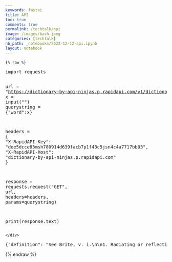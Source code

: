 ```yaml
---
keywords: fastai
title: API
toc: true
comments: true
permalink: /techtalk/api
image: /images/bash.jpeg
categories: [techtalk]
nb_path: _notebooks/2022-12-12-api.ipynb
layout: notebook
---
```


<!--
#################################################
### THIS FILE WAS AUTOGENERATED! DO NOT EDIT! ###
#################################################
# file to edit: _notebooks/2022-12-12-api.ipynb
-->

<div class="container" id="notebook-container">
        
    {% raw %}
    
<div class="cell border-box-sizing code_cell rendered">
<div class="input">

<div class="inner_cell">
    <div class="input_area">
<div class=" highlight hl-ipython3"><pre><span></span><span class="kn">import</span> <span class="nn">requests</span>

<span class="n">url</span> <span class="o">=</span> <span class="s2">&quot;https://dictionary-by-api-ninjas.p.rapidapi.com/v1/dictionary&quot;</span>
<span class="n">x</span> <span class="o">=</span> <span class="nb">input</span><span class="p">(</span><span class="s2">&quot;&quot;</span><span class="p">)</span>
<span class="n">querystring</span> <span class="o">=</span> <span class="p">{</span><span class="s2">&quot;word&quot;</span><span class="p">:</span><span class="n">x</span><span class="p">}</span>

<span class="n">headers</span> <span class="o">=</span> <span class="p">{</span>
	<span class="s2">&quot;X-RapidAPI-Key&quot;</span><span class="p">:</span> <span class="s2">&quot;dee5dcce83msh780914d639facb7p1f43c5jsn4c4a7717bb03&quot;</span><span class="p">,</span>
	<span class="s2">&quot;X-RapidAPI-Host&quot;</span><span class="p">:</span> <span class="s2">&quot;dictionary-by-api-ninjas.p.rapidapi.com&quot;</span>
<span class="p">}</span>

<span class="n">response</span> <span class="o">=</span> <span class="n">requests</span><span class="o">.</span><span class="n">request</span><span class="p">(</span><span class="s2">&quot;GET&quot;</span><span class="p">,</span> <span class="n">url</span><span class="p">,</span> <span class="n">headers</span><span class="o">=</span><span class="n">headers</span><span class="p">,</span> <span class="n">params</span><span class="o">=</span><span class="n">querystring</span><span class="p">)</span>

<span class="nb">print</span><span class="p">(</span><span class="n">response</span><span class="o">.</span><span class="n">text</span><span class="p">)</span>
</pre></div>

    </div>
</div>
</div>

<div class="output_wrapper">
<div class="output">

<div class="output_area">

<div class="output_subarea output_stream output_stdout output_text">
<pre>{&#34;definition&#34;: &#34;See Brite, v. i.\n\n1. Radiating or reflecting light; shedding or having much light; shining; luminous; not dark. The sun was bright o&#39;erhead. Longfellow. The earth was dark, but the heavens were bright. Drake. The public places were as bright as at noonday. Macaulay. 2. Transmitting light; clear; transparent. From the brightest wines He &#39;d turn abhorrent. Thomson. 3. Having qualities that render conspicuous or attractive, or that affect the mind as light does the eye; resplendent with charms; as, bright beauty. Bright as an angel new-dropped from the sky. Parnell. 4. Having a clear, quick intellect; intelligent. 5. Sparkling with wit; lively; vivacious; shedding cheerfulness and joy around; cheerful; cheery. Be bright and jovial among your guests. Shak. 6. Illustrious; glorious. In the brightest annals of a female reign. Cotton. 7. Manifest to the mind, as light is to the eyes; clear; evident; plain. That he may with more ease, with brighter evidence, and with surer success, draw the bearner on. I. Watts. 8. Of brilliant color; of lively hue or appearance. Here the bright crocus and blue violet grew. Pope. Note: Bright is used in composition in the sense of brilliant, clear, sunny, etc.; as, bright-eyed, bright-haired, bright-hued. Syn. -- Shining; splending; luminous; lustrous; brilliant; resplendent; effulgent; refulgent; radiant; sparkling; glittering; lucid; beamy; clear; transparent; illustrious; witty; clear; vivacious; sunny.\n\nSplendor; brightness. [Poetic] Dark with excessive bright thy skirts appear. Milton.\n\nBrightly. Chaucer. I say it is the moon that shines so bright. Shak.\n\nTo be or become overripe, as wheat, barley, or hops. [Prov. Eng.]&#34;, &#34;word&#34;: &#34;bright&#34;, &#34;valid&#34;: true}
</pre>
</div>
</div>

</div>
</div>

</div>
    {% endraw %}

</div>
 

